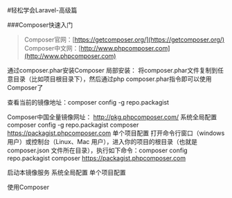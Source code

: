#轻松学会Laravel-高级篇

###Composer快速入门
>Composer官网：[https://getcomposer.org/](https://getcomposer.org/)  
>Composer中文网：[http://www.phpcomposer.com](http://www.phpcomposer.com)

通过composer.phar安装Composer
局部安装：
将composer.phar文件复制到任意目录（比如项目根目录下），然后通过php composer.phar指令即可以使用Composer了

查看当前的镜像地址：composer config -g repo.packagist

Composer中国全量镜像网址： http://pkg.phpcomposer.com/
系统全局配置
composer config -g repo.packagist composer https://packagist.phpcomposer.com
单个项目配置
打开命令行窗口（windows用户）或控制台（Linux、Mac 用户），进入你的项目的根目录（也就是 composer.json 文件所在目录），执行如下命令：composer config repo.packagist composer https://packagist.phpcomposer.com



启动本镜像服务
系统全局配置
单个项目配置


使用Composer